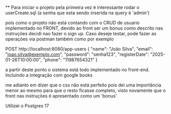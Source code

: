 ** Para iniciar o projeto pela primeira vez é interessante rodar o userCreate.sql (a senha que esta sendo inserida na query é 'admin')

pois como o projeto não está contando com o CRUD de usuario implementado no FRONT, devido ao front ser um bonus como descrito nas instruções decidi nao fazer o sign up. 
Caso deseje testar, pode fazer as operações via postman também
como por exemplo

POST http://localhost:8080/app-users
{
  "name": "João Silva",
  "email": "joao.silva@exemplo.com",
  "password": "senha123",
  "registerDate": "2025-01-26T10:00:00",
  "phone": "11987654321"
}

a partir deste ponto o sistema está todo implementado no front-end. Incluindo a integração com google books

me adianto em dizer que o css não está perfeito pois dei uma importância menor ao mesmo para que o resto ficasse completo, visto novamente que o front nas instruções é apresentado como um 'bonus'


Utilizei o Postgres 17

